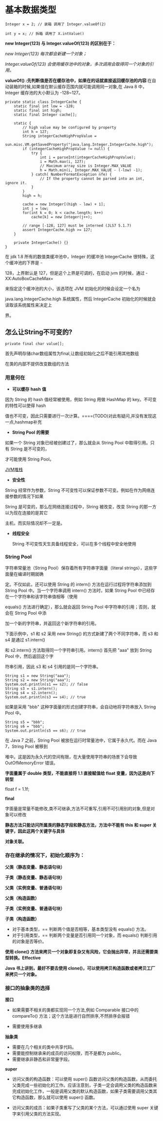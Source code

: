 # 基本数据类型

`Integer x = 2; // 装箱 调⽤了 Integer.valueOf(2)`

`int y = x; // 拆箱 调⽤了 X.intValue()`

**new Integer(123) 与 Integer.valueOf(123) 的区别在于：**

*new Integer(123) 每次都会新建⼀个对象；*

*Integer.valueOf(123) 会使⽤缓存池中的对象，多次调⽤会取得同⼀个对象的引⽤。*

**valueOf() :先判断值是否在缓存池中，如果在的话就直接返回缓存池的内容**:在自动装箱的时候,如果值在默认缓存范围内就可能调用同一对象,在 Java 8 中，Integer 缓存池的⼤⼩默认为 -128~127。

```
private static class IntegerCache {
    static final int low = -128;
    static final int high;
    static final Integer cache[];

    static {
        // high value may be configured by property
        int h = 127;
        String integerCacheHighPropValue =
            sun.misc.VM.getSavedProperty("java.lang.Integer.IntegerCache.high");
        if (integerCacheHighPropValue != null) {
            try {
                int i = parseInt(integerCacheHighPropValue);
                i = Math.max(i, 127);
                // Maximum array size is Integer.MAX_VALUE
                h = Math.min(i, Integer.MAX_VALUE - (-low) -1);
            } catch( NumberFormatException nfe) {
                // If the property cannot be parsed into an int, ignore it.
            }
        }
        high = h;

        cache = new Integer[(high - low) + 1];
        int j = low;
        for(int k = 0; k < cache.length; k++)
            cache[k] = new Integer(j++);

        // range [-128, 127] must be interned (JLS7 5.1.7)
        assert IntegerCache.high >= 127;
    }

    private IntegerCache() {}
}
```

在 jdk 1.8 所有的数值类缓冲池中，Integer 的缓冲池 IntegerCache 很特殊，这个缓冲池的下界是 -

128，上界默认是 127，但是这个上界是可调的，在启动 jvm 的时候，通过 -XX:AutoBoxCacheMax=

<size> 来指定这个缓冲池的⼤⼩，该选项在 JVM 初始化的时候会设定⼀个名为

java.lang.IntegerCache.high 系统属性，然后 IntegerCache 初始化的时候就会读取该系统属性来决定上

界。

## 怎么让String不可变的?

```
private final char value[];
```

首先声明存储char数组属性为final,让数组初始化之后不能引用其他数组

在类的内部不提供改变数组的方法

### **用意何在**

- **可以缓存** **hash** **值** 

因为 String 的 hash 值经常被使⽤，例如 String ⽤做 HashMap 的 key。不可变的特性可以使得 hash

值也不可变，因此只需要进⾏⼀次计算。====(TODO)对此有疑问,并没有发现这一点,hashmap补充

-  **String Pool** **的需要** 

如果⼀个 String 对象已经被创建过了，那么就会从 String Pool 中取得引⽤。只有 String 是不可变的，

才可能使⽤ String Pool。

[JVM堆栈](https://cloud.tencent.com/developer/article/1083381?from=10680)

-  **安全性** 

String 经常作为参数，String 不可变性可以保证参数不可变。例如在作为⽹络连接参数的情况下如果

String 是可变的，那么在⽹络连接过程中，String 被改变，改变 String 的那⼀⽅以为现在连接的是其它

主机，⽽实际情况却不⼀定是。

- **线程安全** 

  String 不可变性天⽣具备线程安全，可以在多个线程中安全地使⽤

### String Pool

字符串常量池（String Pool）保存着所有字符串字⾯量（literal strings），这些字⾯量在编译时期就确

定。不仅如此，还可以使⽤ String 的 intern() ⽅法在运⾏过程将字符串添加到 String Pool 中。当⼀个字符串调⽤ intern() ⽅法时，如果 String Pool 中已经存在⼀个字符串和该字符串值相等（使⽤

equals() ⽅法进⾏确定），那么就会返回 String Pool 中字符串的引⽤；否则，就会在 String Pool 中添

加⼀个新的字符串，并返回这个新字符串的引⽤。

下⾯示例中，s1 和 s2 采⽤ new String() 的⽅式新建了两个不同字符串，⽽ s3 和 s4 是通过 s1.intern()

和 s2.intern() ⽅法取得同⼀个字符串引⽤。intern() ⾸先把 "aaa" 放到 String Pool 中，然后返回这个字

符串引⽤，因此 s3 和 s4 引⽤的是同⼀个字符串。

```
String s1 = new String("aaa");
String s2 = new String("aaa");
System.out.println(s1 == s2); // false
String s3 = s1.intern();
String s4 = s2.intern();
System.out.println(s3 == s4); // true
```

如果是采⽤ "bbb" 这种字⾯量的形式创建字符串，会⾃动地将字符串放⼊ String Pool 中。

```
String s5 = "bbb";
String s6 = "bbb";
System.out.println(s5 == s6); // true
```

在 Java 7 之前，String Pool 被放在运⾏时常量池中，它属于永久代。⽽在 Java 7，String Pool 被移到

堆中。这是因为永久代的空间有限，在⼤量使⽤字符串的场景下会导致 OutOfMemoryError 错误。

**字⾯量属于 double 类型，不能直接将 1.1 直接赋值给 float 变量，因为这是向下转型**

float f = 1.1f;

**final**

字面量是常量不能修改,类不可继承,方法不可重写,引用不可引用别的对象,但是对象可以修改

**静态⽅法只能访问所属类的静态字段和静态⽅法，⽅法中不能有 this 和 super 关键字，因此这两个关键字与具体**

**对象关联。**

### 存在继承的情况下，初始化顺序为：

**⽗类（静态变量、静态语句块）**

**⼦类（静态变量、静态语句块）**

**⽗类（实例变量、普通语句块）**

**⽗类（构造函数）**

**⼦类（实例变量、普通语句块）**

**⼦类（构造函数）**

- 对于基本类型，== 判断两个值是否相等，基本类型没有 equals() ⽅法。
- 对于引⽤类型，== 判断两个变量是否引⽤同⼀个对象，⽽ equals() 判断引⽤的对象是否等价。

**使⽤ clone() ⽅法来拷⻉⼀个对象即复杂⼜有⻛险，它会抛出异常，并且还需要类型转换。Effective**

**Java 书上讲到，最好不要去使⽤ clone()，可以使⽤拷⻉构造函数或者拷⻉⼯⼚来拷⻉⼀个对象。**

### 接口的抽象类的选择

   **接口**

- 如果需要不相关的类都实现同一个方法,例如 Comparable 接⼝中的compareTo() ⽅法；这个方法是进行自然排序,不然排序会报错

- 需要使用多继承

**抽象类**

- 需要在⼏个相关的类中共享代码。
- 需要能控制继承来的成员的访问权限，⽽不是都为 public。
- 需要继承⾮静态和⾮常量字段。

**super**

- 访问⽗类的构造函数：可以使⽤ super() 函数访问⽗类的构造函数，从⽽委托⽗类完成⼀些初始化的⼯作。应该注意到，⼦类⼀定会调⽤⽗类的构造函数来完成初始化⼯作，⼀般是调⽤⽗类的默认构造函数，如果⼦类需要调⽤⽗类其它构造函数，那么就可以使⽤ super() 函数。

- 访问⽗类的成员：如果⼦类重写了⽗类的某个⽅法，可以通过使⽤ super 关键字来引⽤⽗类的⽅法实现。